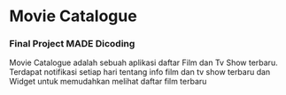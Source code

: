 # Movie Catalogue
### Final Project MADE Dicoding
Movie Catalogue adalah sebuah aplikasi daftar Film dan Tv Show terbaru. Terdapat notifikasi setiap hari tentang info film dan tv show terbaru dan Widget untuk memudahkan melihat daftar film terbaru
